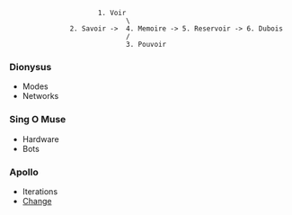                           1. Voir
                                 \
                   2. Savoir ->  4. Memoire -> 5. Reservoir -> 6. Dubois
                                 /
                                 3. Pouvoir


### Dionysus
- Modes
- Networks
  
### Sing O Muse
- Hardware
- Bots
  
### Apollo
- Iterations
- [Change](https://en.wikipedia.org/wiki/W._E._B._Du_Bois)
